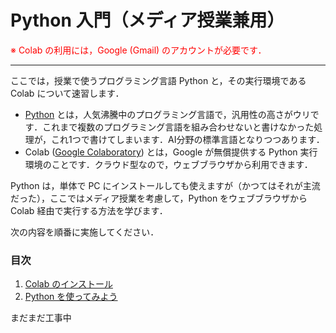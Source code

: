 # Python 入門（メディア授業兼用）


<p><font color="red">※ Colab の利用には，Google (Gmail) のアカウントが必要です．</font></p>

---

ここでは，授業で使うプログラミング言語 Python と，その実行環境である Colab について速習します．

* [Python](https://ja.wikipedia.org/wiki/Python) とは，人気沸騰中のプログラミング言語で，汎用性の高さがウリです．これまで複数のプログラミング言語を組み合わせないと書けなかった処理が，これ1つで書けてしまいます．AI分野の標準言語となりつつあります．
* Colab ([Google Colaboratory](https://colab.research.google.com/notebooks/welcome.ipynb?hl=ja)) とは，Google が無償提供する Python 実行環境のことです．クラウド型なので，ウェブブラウザから利用できます．

Python は，単体で PC にインストールしても使えますが（かつてはそれが主流だった），ここではメディア授業を考慮して，Python をウェブブラウザから Colab 経由で実行する方法を学びます．

次の内容を順番に実施してください．


### 目次
1. [Colab のインストール](colab/install.md)
2. [Python を使ってみよう](python/startup.md)

まだまだ工事中
